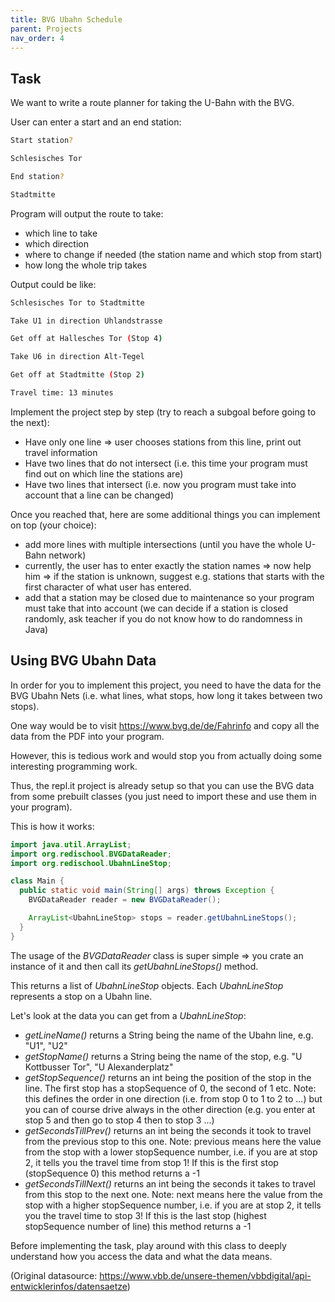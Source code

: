 ```yaml
---
title: BVG Ubahn Schedule
parent: Projects
nav_order: 4
---
```


## Task
We want to write a route planner for taking the U-Bahn with the BVG.

User can enter a start and an end station:
```bash
Start station?

Schlesisches Tor

End station?

Stadtmitte
```

Program will output the route to take:
* which line to take
* which direction
* where to change if needed (the station name and which stop from start)
* how long the whole trip takes


Output could be like:
```bash
Schlesisches Tor to Stadtmitte

Take U1 in direction Uhlandstrasse

Get off at Hallesches Tor (Stop 4)

Take U6 in direction Alt-Tegel

Get off at Stadtmitte (Stop 2)

Travel time: 13 minutes
```

Implement the project step by step (try to reach a subgoal before going to the next):
* Have only one line => user chooses stations from this line, print out travel information
* Have two lines that do not intersect (i.e. this time your program must find out on which line the stations are)
* Have two lines that intersect (i.e. now you program must take into account that a line can be changed)

Once you reached that, here are some additional things you can implement on top (your choice):
* add more lines with multiple intersections (until you have the whole U-Bahn network)
* currently, the user has to enter exactly the station names => now help him => if the station is unknown, suggest e.g. stations that starts with the first character of what user has entered.
* add that a station may be closed due to maintenance so your program must take that into account (we can decide if a station is closed randomly, ask teacher if you do not know how to do randomness in Java)

## Using BVG Ubahn Data

In order for you to implement this project, you need to have the data for the BVG Ubahn Nets (i.e. what lines, what stops, how long it takes between two stops).

One way would be to visit https://www.bvg.de/de/Fahrinfo and copy all the data from the PDF into your program.

However, this is tedious work and would stop you from actually doing some interesting programming work.

Thus, the repl.it project is already setup so that you can use the BVG data from some prebuilt classes (you just need to import these and use them in your program).

This is how it works:

```java
import java.util.ArrayList;
import org.redischool.BVGDataReader;
import org.redischool.UbahnLineStop;

class Main {
  public static void main(String[] args) throws Exception {
    BVGDataReader reader = new BVGDataReader();

    ArrayList<UbahnLineStop> stops = reader.getUbahnLineStops();
  }
}
```

The usage of the _BVGDataReader_ class is super simple => you crate an instance of it and then call its _getUbahnLineStops()_ method.

This returns a list of _UbahnLineStop_ objects. Each _UbahnLineStop_ represents a stop on a Ubahn line.

Let's look at the data you can get from a _UbahnLineStop_:
* _getLineName()_ returns a String being the name of the Ubahn line, e.g. "U1", "U2"
* _getStopName()_ returns a String being the name of the stop, e.g. "U Kottbusser Tor", "U Alexanderplatz"
* _getStopSequence()_ returns an int being the position of the stop in the line. The first stop has a stopSequence of 0, the second of 1 etc. Note: this defines the order in one direction (i.e. from stop 0 to 1 to 2 to ...) but you can of course drive always in the other direction (e.g. you enter at stop 5 and then go to stop 4 then to stop 3 ...)
* _getSecondsTillPrev()_ returns an int being the seconds it took to travel from the previous stop to this one. Note: previous means here the value from the stop with a lower stopSequence number, i.e. if you are at stop 2, it tells you the travel time from stop 1! If this is the first stop (stopSequence 0) this method returns a -1
* _getSecondsTillNext()_ returns an int being the seconds it takes to travel from this stop to the next one. Note: next means here the value from the stop with a higher stopSequence number, i.e. if you are at stop 2, it tells you the travel time to stop 3! If this is the last stop (highest stopSequence number of line) this method returns a -1

Before implementing the task, play around with this class to deeply understand how you access the data and what the data means. 

(Original datasource: https://www.vbb.de/unsere-themen/vbbdigital/api-entwicklerinfos/datensaetze)